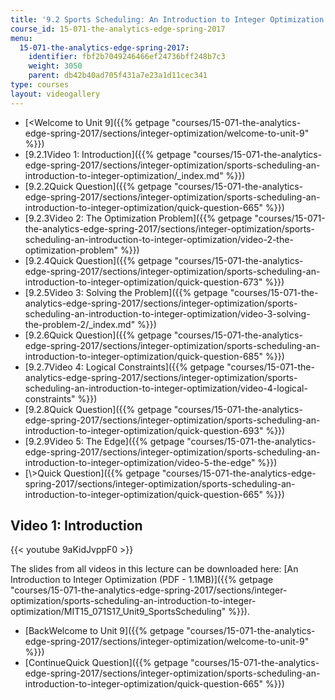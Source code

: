 ```yaml
---
title: '9.2 Sports Scheduling: An Introduction to Integer Optimization '
course_id: 15-071-the-analytics-edge-spring-2017
menu:
  15-071-the-analytics-edge-spring-2017:
    identifier: fbf2b7049246466ef24736bff248b7c3
    weight: 3050
    parent: db42b40ad705f431a7e23a1d11cec341
type: courses
layout: videogallery
---
```

*   [<Welcome to Unit 9]({{% getpage "courses/15-071-the-analytics-edge-spring-2017/sections/integer-optimization/welcome-to-unit-9" %}})
*   [9.2.1Video 1: Introduction]({{% getpage "courses/15-071-the-analytics-edge-spring-2017/sections/integer-optimization/sports-scheduling-an-introduction-to-integer-optimization/_index.md" %}})
*   [9.2.2Quick Question]({{% getpage "courses/15-071-the-analytics-edge-spring-2017/sections/integer-optimization/sports-scheduling-an-introduction-to-integer-optimization/quick-question-665" %}})
*   [9.2.3Video 2: The Optimization Problem]({{% getpage "courses/15-071-the-analytics-edge-spring-2017/sections/integer-optimization/sports-scheduling-an-introduction-to-integer-optimization/video-2-the-optimization-problem" %}})
*   [9.2.4Quick Question]({{% getpage "courses/15-071-the-analytics-edge-spring-2017/sections/integer-optimization/sports-scheduling-an-introduction-to-integer-optimization/quick-question-673" %}})
*   [9.2.5Video 3: Solving the Problem]({{% getpage "courses/15-071-the-analytics-edge-spring-2017/sections/integer-optimization/sports-scheduling-an-introduction-to-integer-optimization/video-3-solving-the-problem-2/_index.md" %}})
*   [9.2.6Quick Question]({{% getpage "courses/15-071-the-analytics-edge-spring-2017/sections/integer-optimization/sports-scheduling-an-introduction-to-integer-optimization/quick-question-685" %}})
*   [9.2.7Video 4: Logical Constraints]({{% getpage "courses/15-071-the-analytics-edge-spring-2017/sections/integer-optimization/sports-scheduling-an-introduction-to-integer-optimization/video-4-logical-constraints" %}})
*   [9.2.8Quick Question]({{% getpage "courses/15-071-the-analytics-edge-spring-2017/sections/integer-optimization/sports-scheduling-an-introduction-to-integer-optimization/quick-question-693" %}})
*   [9.2.9Video 5: The Edge]({{% getpage "courses/15-071-the-analytics-edge-spring-2017/sections/integer-optimization/sports-scheduling-an-introduction-to-integer-optimization/video-5-the-edge" %}})
*   [\\>Quick Question]({{% getpage "courses/15-071-the-analytics-edge-spring-2017/sections/integer-optimization/sports-scheduling-an-introduction-to-integer-optimization/quick-question-665" %}})

Video 1: Introduction
---------------------

{{< youtube 9aKidJvppF0 >}}

The slides from all videos in this lecture can be downloaded here: [An Introduction to Integer Optimization (PDF - 1.1MB)]({{% getpage "courses/15-071-the-analytics-edge-spring-2017/sections/integer-optimization/sports-scheduling-an-introduction-to-integer-optimization/MIT15_071S17_Unit9_SportsScheduling" %}}).

*   [BackWelcome to Unit 9]({{% getpage "courses/15-071-the-analytics-edge-spring-2017/sections/integer-optimization/welcome-to-unit-9" %}})
*   [ContinueQuick Question]({{% getpage "courses/15-071-the-analytics-edge-spring-2017/sections/integer-optimization/sports-scheduling-an-introduction-to-integer-optimization/quick-question-665" %}})